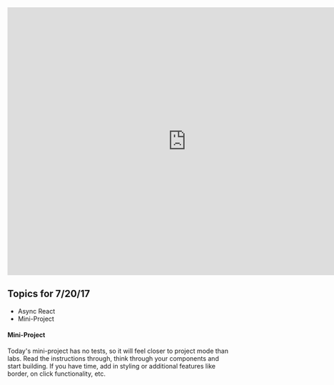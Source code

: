 <iframe src="https://calendar.google.com/calendar/embed?mode=WEEK&src=flatironschool.com_olk0a79jrplg5tcd1ormoq6o5k%40group.calendar.google.com&ctz=America/New_York" style="border: 0" width="800" height="600" frameborder="0" scrolling="no"></iframe>

## Topics for 7/20/17

 * Async React
 * Mini-Project

#### Mini-Project

Today's mini-project has no tests, so it will feel closer to project mode than labs. Read the instructions through, think through your components and start building. If you have time, add in styling or additional features like border, on click functionality, etc.
